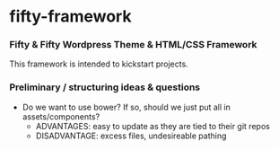 fifty-framework
===============

### Fifty & Fifty Wordpress Theme & HTML/CSS Framework

This framework is intended to kickstart projects. 


### Preliminary / structuring ideas & questions

* Do we want to use bower? If so, should we just put all in assets/components?
   * ADVANTAGES: easy to update as they are tied to their git repos
   * DISADVANTAGE: excess files, undesireable pathing